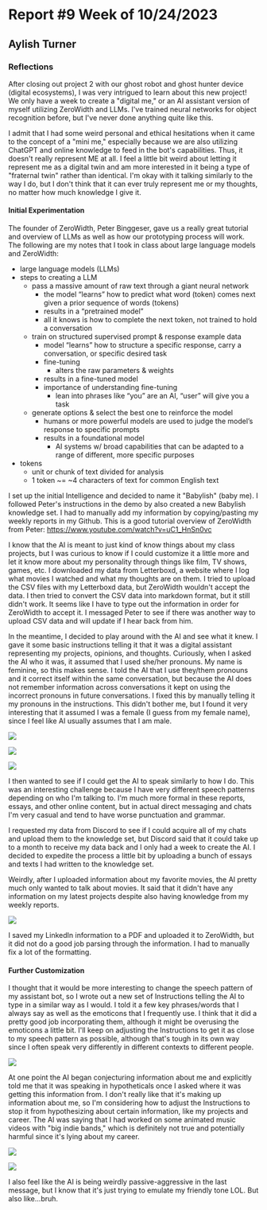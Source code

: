 # Report #9 Week of 10/24/2023

## Aylish Turner

### Reflections

After closing out project 2 with our ghost robot and ghost hunter device (digital ecosystems), I was very intrigued to learn about this new project! We only have a week to create a "digital me," or an AI assistant version of myself utilizing ZeroWidth and LLMs. I've trained neural networks for object recognition before, but I've never done anything quite like this.

I admit that I had some weird personal and ethical hesitations when it came to the concept of a "mini me," especially because we are also utilizing ChatGPT and online knowledge to feed in the bot's capabilities. Thus, it doesn't really represent ME at all. I feel a little bit weird about letting it represent me as a digital twin and am more interested in it being a type of "fraternal twin" rather than identical. I'm okay with it talking similarly to the way I do, but I don't think that it can ever truly represent me or my thoughts, no matter how much knowledge I give it.

#### Initial Experimentation

The founder of ZeroWidth, Peter Binggeser, gave us a really great tutorial and overview of LLMs as well as how our prototyping process will work. The following are my notes that I took in class about large language models and ZeroWidth:

- large language models (LLMs)
- steps to creating a LLM
    - pass a massive amount of raw text through a giant neural network
        - the model “learns” how to predict what word (token) comes next given a prior sequence of words (tokens)
        - results in a “pretrained model”
        - all it knows is how to complete the next token, not trained to hold a conversation
    - train on structured supervised prompt & response example data
        - model “learns” how to structure a specific response, carry a conversation, or specific desired task
        - fine-tuning
            - alters the raw parameters & weights
        - results in a fine-tuned model
        - importance of understanding fine-tuning
            - lean into phrases like “you” are an AI, “user” will give you a task
    - generate options & select the best one to reinforce the model
        - humans or more powerful models are used to judge the model’s response to specific prompts
        - results in a foundational model
            - AI systems w/ broad capabilities that can be adapted to a range of different, more specific purposes
- tokens
    - unit or chunk of text divided for analysis
    - 1 token ~= ~4 characters of text for common English text

I set up the initial Intelligence and decided to name it "Babylish" (baby me). I followed Peter's instructions in the demo by also created a new Babylish knowledge set. I had to manually add my information by copying/pasting my weekly reports in my Github. This is a good tutorial overview of ZeroWidth from Peter: https://www.youtube.com/watch?v=uC1_HnSn0vc

I know that the AI is meant to just kind of know things about my class projects, but I was curious to know if I could customize it a little more and let it know more about my personality through things like film, TV shows, games, etc. I downloaded my data from Letterboxd, a website where I log what movies I watched and what my thoughts are on them. I tried to upload the CSV files with my Letterboxd data, but ZeroWidth wouldn't accept the data. I then tried to convert the CSV data into markdown format, but it still didn't work. It seems like I have to type out the information in order for ZeroWidth to accept it. I messaged Peter to see if there was another way to upload CSV data and will update if I hear back from him.

In the meantime, I decided to play around with the AI and see what it knew. I gave it some basic instructions telling it that it was a digital assistant representing my projects, opinions, and thoughts. Curiously, when I asked the AI who it was, it assumed that I used she/her pronouns. My name is feminine, so this makes sense. I told the AI that I use they/them pronouns and it correct itself within the same conversation, but because the AI does not remember information across conversations it kept on using the incorrect pronouns in future conversations. I fixed this by manually telling it my pronouns in the instructions. This didn't bother me, but I found it very interesting that it assumed I was a female (I guess from my female name), since I feel like AI usually assumes that I am male.

![](https://github.com/Berkeley-MDes/tdf-fa23-turnipboys/blob/main/weekly-reports/Screenshot%202023-10-23%20180147.png)

![](https://github.com/Berkeley-MDes/tdf-fa23-turnipboys/blob/main/weekly-reports/Screenshot%202023-10-23%20180657.png)

![](https://github.com/Berkeley-MDes/tdf-fa23-turnipboys/blob/main/weekly-reports/Screenshot%202023-10-23%20180756.png)

I then wanted to see if I could get the AI to speak similarly to how I do. This was an interesting challenge because I have very different speech patterns depending on who I'm talking to. I'm much more formal in these reports, essays, and other online content, but in actual direct messaging and chats I'm very casual and tend to have worse punctuation and grammar.

I requested my data from Discord to see if I could acquire all of my chats and upload them to the knowledge set, but Discord said that it could take up to a month to receive my data back and I only had a week to create the AI. I decided to expedite the process a little bit by uploading a bunch of essays and texts I had written to the knowledge set.

Weirdly, after I uploaded information about my favorite movies, the AI pretty much only wanted to talk about movies. It said that it didn't have any information on my latest projects despite also having knowledge from my weekly reports.

![](https://github.com/Berkeley-MDes/tdf-fa23-turnipboys/blob/main/weekly-reports/Screenshot%202023-10-24%20151324.png)

I saved my LinkedIn information to a PDF and uploaded it to ZeroWidth, but it did not do a good job parsing through the information. I had to manually fix a lot of the formatting.

#### Further Customization

I thought that it would be more interesting to change the speech pattern of my assistant bot, so I wrote out a new set of Instructions telling the AI to type in a similar way as I would. I told it a few key phrases/words that I always say as well as the emoticons that I frequently use. I think that it did a pretty good job incorporating them, although it might be overusing the emoticons a little bit. I'll keep on adjusting the Instructions to get it as close to my speech pattern as possible, although that's tough in its own way since I often speak very differently in different contexts to different people.

![](https://github.com/Berkeley-MDes/tdf-fa23-turnipboys/blob/main/weekly-reports/Screenshot%202023-10-25%20090349.png)

At one point the AI began conjecturing information about me and explicitly told me that it was speaking in hypotheticals once I asked where it was getting this information from. I don't really like that it's making up information about me, so I'm considering how to adjust the Instructions to stop it from hypothesizing about certain information, like my projects and career. The AI was saying that I had worked on some animated music videos with "big indie bands," which is definitely not true and potentially harmful since it's lying about my career.

![](https://github.com/Berkeley-MDes/tdf-fa23-turnipboys/blob/main/weekly-reports/Screenshot%202023-10-25%20091748.png)

![](https://github.com/Berkeley-MDes/tdf-fa23-turnipboys/blob/main/weekly-reports/Screenshot%202023-10-25%20091917.png)

I also feel like the AI is being weirdly passive-aggressive in the last message, but I know that it's just trying to emulate my friendly tone LOL. But also like...bruh.
